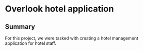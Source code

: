 # Overlook hotel application

## Summary
For this project, we were tasked with creating a hotel management application for hotel staff.
